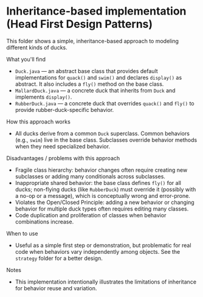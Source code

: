 # Inheritance-based implementation (Head First Design Patterns)

This folder shows a simple, inheritance-based approach to modeling different kinds of ducks.

What you'll find
- `Duck.java` — an abstract base class that provides default implementations for `quack()` and `swim()` and declares `display()` as abstract. It also includes a `fly()` method on the base class.
- `MallardDuck.java` — a concrete duck that inherits from `Duck` and implements `display()`.
- `RubberDuck.java` — a concrete duck that overrides `quack()` and `fly()` to provide rubber-duck-specific behavior.

How this approach works
- All ducks derive from a common `Duck` superclass. Common behaviors (e.g., `swim`) live in the base class. Subclasses override behavior methods when they need specialized behavior.

Disadvantages / problems with this approach
- Fragile class hierarchy: behavior changes often require creating new subclasses or adding many conditionals across subclasses.
- Inappropriate shared behavior: the base class defines `fly()` for all ducks; non-flying ducks (like `RubberDuck`) must override it (possibly with a no-op or a message), which is conceptually wrong and error-prone.
- Violates the Open/Closed Principle: adding a new behavior or changing behavior for multiple duck types often requires editing many classes.
- Code duplication and proliferation of classes when behavior combinations increase.

When to use
- Useful as a simple first step or demonstration, but problematic for real code when behaviors vary independently among objects. See the `strategy` folder for a better design.

Notes
- This implementation intentionally illustrates the limitations of inheritance for behavior reuse and variation.